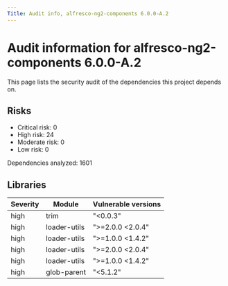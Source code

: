 ```yaml
---
Title: Audit info, alfresco-ng2-components 6.0.0-A.2
---
```


# Audit information for alfresco-ng2-components 6.0.0-A.2

This page lists the security audit of the dependencies this project depends on.

## Risks

- Critical risk: 0
- High risk: 24
- Moderate risk: 0
- Low risk: 0

Dependencies analyzed: 1601

## Libraries

| Severity | Module | Vulnerable versions |
| --- | --- | --- |
|high | trim | &#34;&lt;0.0.3&#34; |
|high | loader-utils | &#34;&gt;=2.0.0 &lt;2.0.4&#34; |
|high | loader-utils | &#34;&gt;=1.0.0 &lt;1.4.2&#34; |
|high | loader-utils | &#34;&gt;=2.0.0 &lt;2.0.4&#34; |
|high | loader-utils | &#34;&gt;=1.0.0 &lt;1.4.2&#34; |
|high | glob-parent | &#34;&lt;5.1.2&#34; |

